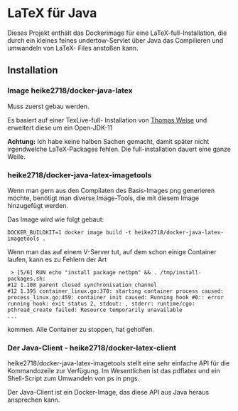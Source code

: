 # LaTeX für Java

Dieses Projekt enthält das Dockerimage für eine LaTeX-full-Installation, die durch ein kleines feines undertow-Servlet über Java das Compilieren und
umwandeln von LaTeX- Files anstoßen kann.

## Installation

### Image heike2718/docker-java-latex

Muss zuerst gebau werden.

Es basiert auf einer TexLive-full- Installation von
[Thomas Weise](http://github.com/thomasWeise/docker-texlive-full) und erweitert diese um ein Open-JDK-11

__Achtung:__ Ich habe keine halben Sachen gemacht, damit später nicht irgendwelche LaTeX-Packages fehlen. Die full-installation dauert eine ganze Weile.

### heike2718/docker-java-latex-imagetools

Wenn man gern aus den Compilaten des Basis-Images png generieren möchte, benötigt man diverse Image-Tools, die mit diesem Image hinzugefügt werden.

Das Image wird wie folgt gebaut:

```
DOCKER_BUILDKIT=1 docker image build -t heike2718/docker-java-latex-imagetools .
```

Wenn man das auf einem V-Server tut, auf dem schon einige Container laufen, kann es zu Fehlern der Art

```
 > [5/6] RUN echo "install package netbpm" && . /tmp/install-packages.sh:
#12 1.108 parent closed synchronisation channel
#12 1.395 container_linux.go:370: starting container process caused: process_linux.go:459: container init caused: Running hook #0:: error running hook: exit status 2, stdout: , stderr: runtime/cgo: pthread_create failed: Resource temporarily unavailable
...
```

kommen. Alle Container zu stoppen, hat geholfen.

### Der Java-Client - heike2718/docker-latex-client

heike2718/docker-java-latex-imagetools stellt eine sehr einfache API für die Kommandozeile zur Verfügung. Im Wesentlichen ist das pdflatex und ein
Shell-Script zum Umwandeln von ps in pngs.

Der Java-Client ist ein Docker-Image, das diese API aus Java heraus ansprechen kann.
